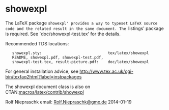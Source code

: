 showexpl
========

The LaTeX package `showexpl' provides a way to typeset LaTeX source code and
the related result in the same document. The `listings' package is required.
See `doc/showexpl-test.tex' for the details.

Recommended TDS locations:
```
   showexpl.sty:                             tex/latex/showexpl
   README, showexpl.pdf, showexpl-test.pdf,
   showexpl-test.tex, result-picture.pdf:    doc/latex/showexpl
```
For general installation advice, see
http://www.tex.ac.uk/cgi-bin/texfaq2html?label=instpackages

The showexpl document class is also on CTAN:[macros/latex/contrib/showexpl](http://www.ctan.org/tex-archive/macros/latex/contrib/showexpl)

Rolf Niepraschk
email: Rolf.Niepraschk@gmx.de
2014-01-19


